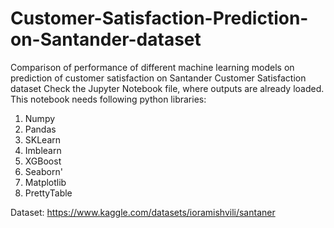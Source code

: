 # Customer-Satisfaction-Prediction-on-Santander-dataset
Comparison of performance of different machine learning models on prediction of customer satisfaction on Santander Customer Satisfaction dataset
Check the Jupyter Notebook file, where outputs are already loaded.
This notebook needs following python libraries:
  1. Numpy
  2. Pandas
  3. SKLearn
  4. Imblearn
  5. XGBoost
  6. Seaborn'
  7. Matplotlib
  8. PrettyTable

Dataset: https://www.kaggle.com/datasets/ioramishvili/santaner
